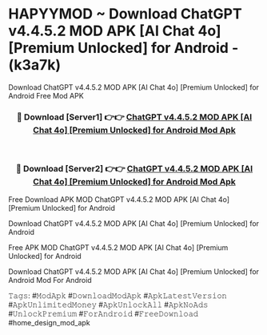 # HAPYYMOD ~ Download ChatGPT v4.4.5.2 MOD APK [AI Chat 4o] [Premium Unlocked] for Android - (k3a7k)
Download ChatGPT v4.4.5.2 MOD APK [AI Chat 4o] [Premium Unlocked] for Android Free Mod APK

<div align="center">
<h3>🔴 Download [Server1] 👉👉 <a href="https://apk-comot.site?title=ChatGPT_v4.4.5.2_MOD_APK_[AI_Chat_4o]_[Premium_Unlocked]_for_Android">ChatGPT v4.4.5.2 MOD APK [AI Chat 4o] [Premium Unlocked] for Android Mod Apk</a></h3><br>

<h3>🔴 Download [Server2] 👉👉 <a href="https://apk-comot.site?title=ChatGPT_v4.4.5.2_MOD_APK_[AI_Chat_4o]_[Premium_Unlocked]_for_Android">ChatGPT v4.4.5.2 MOD APK [AI Chat 4o] [Premium Unlocked] for Android Mod Apk</a></h3>
</div>


Free Download APK MOD ChatGPT v4.4.5.2 MOD APK [AI Chat 4o] [Premium Unlocked] for Android

Download ChatGPT v4.4.5.2 MOD APK [AI Chat 4o] [Premium Unlocked] for Android 

Free APK MOD ChatGPT v4.4.5.2 MOD APK [AI Chat 4o] [Premium Unlocked] for Android 

Download ChatGPT v4.4.5.2 MOD APK [AI Chat 4o] [Premium Unlocked] for Android Mod For Android

𝚃𝚊𝚐𝚜: #𝙼𝚘𝚍𝙰𝚙𝚔 #𝙳𝚘𝚠𝚗𝚕𝚘𝚊𝚍𝙼𝚘𝚍𝙰𝚙𝚔 #𝙰𝚙𝚔𝙻𝚊𝚝𝚎𝚜𝚝𝚅𝚎𝚛𝚜𝚒𝚘𝚗 #𝙰𝚙𝚔𝚄𝚗𝚕𝚒𝚖𝚒𝚝𝚎𝚍𝙼𝚘𝚗𝚎𝚢 #𝙰𝚙𝚔𝚄𝚗𝚕𝚘𝚌𝚔𝙰𝚕𝚕 #𝙰𝚙𝚔𝙽𝚘𝙰𝚍𝚜 #𝚄𝚗𝚕𝚘𝚌𝚔𝙿𝚛𝚎𝚖𝚒𝚞𝚖 #𝙵𝚘𝚛𝙰𝚗𝚍𝚛𝚘𝚒𝚍 #𝙵𝚛𝚎𝚎𝙳𝚘𝚠𝚗𝚕𝚘𝚊𝚍 #home_design_mod_apk